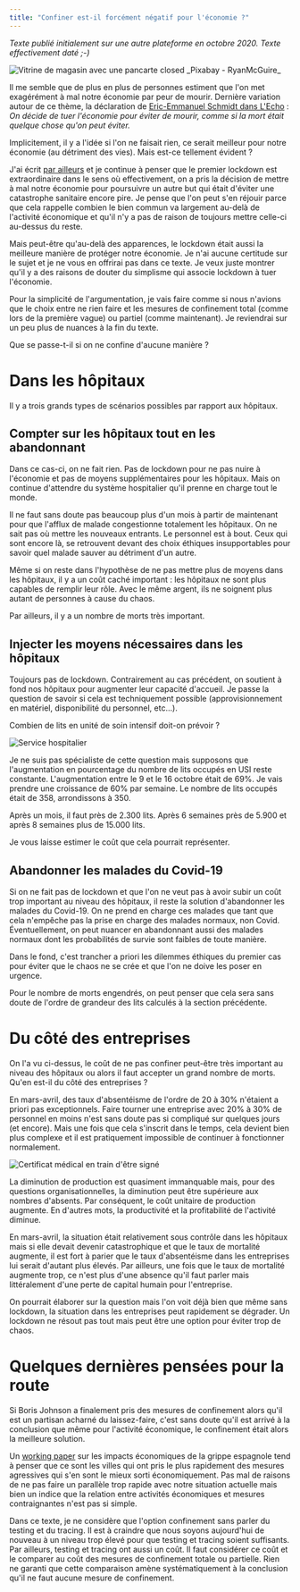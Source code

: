 ```yaml
---
title: "Confiner est-il forcément négatif pour l'économie ?"
---
```

_Texte publié initialement sur une autre plateforme en octobre 2020. Texte effectivement daté ;-)_

<img class="CC" src="/images/magasin fermé.avif" alt="Vitrine de magasin avec une pancarte closed"  />
_Pixabay - RyanMcGuire_

Il me semble que de plus en plus de personnes estiment que l'on met exagérément à mal notre économie par peur de mourir. Dernière variation autour de ce thème, la déclaration de [Eric-Emmanuel Schmidt dans L'Echo](https://www.lecho.be/economie-politique/europe/general/eric-emmanuel-schmitt-on-decide-de-tuer-l-economie-pour-ne-pas-mourir-comme-si-la-mort-etait-un-accident-qu-on-pouvait-eviter/10258476.html) : _On décide de tuer l'économie pour éviter de mourir, comme si la mort était quelque chose qu'on peut éviter._

Implicitement, il y a l'idée si l'on ne faisait rien, ce serait meilleur pour notre économie (au détriment des vies). Mais est-ce tellement évident ?

J'ai écrit [par ailleurs](https://blog.tisaac.be/2023/07/03/covid-19-et-transport-public-quel-impact-a-long-terme.html) et je continue à penser que le premier lockdown est extraordinaire dans le sens où effectivement, on a pris la décision de mettre à mal notre économie pour poursuivre un autre but qui était d'éviter une catastrophe sanitaire encore pire. Je pense que l'on peut s'en réjouir parce que cela rappelle combien le bien commun va largement au-delà de l'activité économique et qu'il n'y a pas de raison de toujours mettre celle-ci au-dessus du reste.

Mais peut-être qu'au-delà des apparences, le lockdown était aussi la meilleure manière de protéger notre économie. Je n'ai aucune certitude sur le sujet et je ne vous en offrirai pas dans ce texte. Je veux juste montrer qu'il y a des raisons de douter du simplisme qui associe lockdown à tuer l'économie.

Pour la simplicité de l'argumentation, je vais faire comme si nous n'avions que le choix entre ne rien faire et les mesures de confinement total (comme lors de la première vague) ou partiel (comme maintenant). Je reviendrai sur un peu plus de nuances à la fin du texte.

Que se passe-t-il si on ne confine d'aucune manière ?

# Dans les hôpitaux

Il y a trois grands types de scénarios possibles par rapport aux hôpitaux.

## Compter sur les hôpitaux tout en les abandonnant

Dans ce cas-ci, on ne fait rien. Pas de lockdown pour ne pas nuire à l'économie et pas de moyens supplémentaires pour les hôpitaux. Mais on continue d'attendre du système hospitalier qu'il prenne en charge tout le monde.

Il ne faut sans doute pas beaucoup plus d'un mois à partir de maintenant pour que l'afflux de malade congestionne totalement les hôpitaux. On ne sait pas où mettre les nouveaux entrants. Le personnel est à bout. Ceux qui sont encore là, se retrouvent devant des choix éthiques insupportables pour savoir quel malade sauver au détriment d'un autre.

Même si on reste dans l'hypothèse de ne pas mettre plus de moyens dans les hôpitaux, il y a un coût caché important : les hôpitaux ne sont plus capables de remplir leur rôle. Avec le même argent, ils ne soignent plus autant de personnes à cause du chaos.

Par ailleurs, il y a un nombre de morts très important.

## Injecter les moyens nécessaires dans les hôpitaux

Toujours pas de lockdown. Contrairement au cas précédent, on soutient à fond nos hôpitaux pour augmenter leur capacité d'accueil. Je passe la question de savoir si cela est techniquement possible (approvisionnement en matériel, disponibilité du personnel, etc...).

Combien de lits en unité de soin intensif doit-on prévoir ?

<img class="CC" src="/images/hopital extension.avif" alt="Service hospitalier"  />

Je ne suis pas spécialiste de cette question mais supposons que l'augmentation en pourcentage du nombre de lits occupés en USI reste constante. L'augmentation entre le 9 et le 16 octobre était de 69%. Je vais prendre une croissance de 60% par semaine. Le nombre de lits occupés était de 358, arrondissons à 350.

Après un mois, il faut près de 2.300 lits. Après 6 semaines près de 5.900 et après 8 semaines plus de 15.000 lits.

Je vous laisse estimer le coût que cela pourrait représenter.

## Abandonner les malades du Covid-19

Si on ne fait pas de lockdown et que l'on ne veut pas à avoir subir un coût trop important au niveau des hôpitaux, il reste la solution d'abandonner les malades du Covid-19. On ne prend en charge ces malades que tant que cela n'empêche pas la prise en charge des malades normaux, non Covid. Éventuellement, on peut nuancer en abandonnant aussi des malades normaux dont les probabilités de survie sont faibles de toute manière.

Dans le fond, c'est trancher a priori les dilemmes éthiques du premier cas pour éviter que le chaos ne se crée et que l'on ne doive les poser en urgence.

Pour le nombre de morts engendrés, on peut penser que cela sera sans doute de l'ordre de grandeur des lits calculés à la section précédente.

# Du côté des entreprises

On l'a vu ci-dessus, le coût de ne pas confiner peut-être très important au niveau des hôpitaux ou alors il faut accepter un grand nombre de morts. Qu'en est-il du côté des entreprises ?

En mars-avril, des taux d'absentéisme de l'ordre de 20 à 30% n'étaient a priori pas exceptionnels. Faire tourner une entreprise avec 20% à 30% de personnel en moins n'est sans doute pas si compliqué sur quelques jours (et encore). Mais une fois que cela s'inscrit dans le temps, cela devient bien plus complexe et il est pratiquement impossible de continuer à fonctionner normalement.

<img class="CC" src="/images/certificat medical.avif" alt="Certificat médical en train d'être signé"  />

La diminution de production est quasiment immanquable mais, pour des questions organisationnelles, la diminution peut être supérieure aux nombres d'absents. Par conséquent, le coût unitaire de production augmente. En d'autres mots, la productivité et la profitabilité de l'activité diminue.

En mars-avril, la situation était relativement sous contrôle dans les hôpitaux mais si elle devait devenir catastrophique et que le taux de mortalité augmente, il est fort à parier que le taux d'absentéisme dans les entreprises lui serait d'autant plus élevés. Par ailleurs, une fois que le taux de mortalité augmente trop, ce n'est plus d'une absence qu'il faut parler mais littéralement d'une perte de capital humain pour l'entreprise.

On pourrait élaborer sur la question mais l'on voit déjà bien que même sans lockdown, la situation dans les entreprises peut rapidement se dégrader. Un lockdown ne résout pas tout mais peut être une option pour éviter trop de chaos.

# Quelques dernières pensées pour la route

Si Boris Johnson a finalement pris des mesures de confinement alors qu'il est un partisan acharné du laissez-faire, c'est sans doute qu'il est arrivé à la conclusion que même pour l'activité économique, le confinement était alors la meilleure solution.

Un [working paper](https://www.sbmfc.org.br/wp-content/uploads/2020/03/SSRN-id3561560.pdf) sur les impacts économiques de la grippe espagnole tend à penser que ce sont les villes qui ont pris le plus rapidement des mesures agressives qui s'en sont le mieux sorti économiquement. Pas mal de raisons de ne pas faire un parallèle trop rapide avec notre situation actuelle mais bien un indice que la relation entre activités économiques et mesures contraignantes n'est pas si simple.

Dans ce texte, je ne considère que l'option confinement sans parler du testing et du tracing. Il est à craindre que nous soyons aujourd'hui de nouveau à un niveau trop élevé pour que testing et tracing soient suffisants. Par ailleurs, testing et tracing ont aussi un coût. Il faut considérer ce coût et le comparer au coût des mesures de confinement totale ou partielle. Rien ne garanti que cette comparaison amène systématiquement à la conclusion qu'il ne faut aucune mesure de confinement.